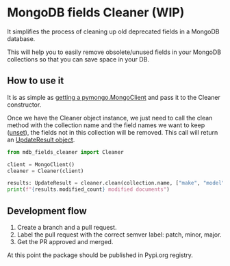 
# MongoDB fields Cleaner (WIP)

It simplifies the process of cleaning up old deprecated fields in a MongoDB database.

This will help you to easily remove obsolete/unused fields in your MongoDB collections so that you can save space in your DB.

## How to use it

It is as simple as [getting a pymongo.MongoClient](https://pymongo.readthedocs.io/en/stable/tutorial.html#making-a-connection-with-mongoclient) and pass it to the Cleaner constructor.

Once we have the Cleaner object instance, we just need to call the clean method with the collection name and the field names we want to keep ([unset](https://www.mongodb.com/docs/manual/reference/operator/update/unset/)), the fields not in this collection will be removed. This call will return an [UpdateResult object](https://pymongo.readthedocs.io/en/stable/api/pymongo/results.html#pymongo.results.UpdateResult).

```python
from mdb_fields_cleaner import Cleaner

client = MongoClient()
cleaner = Cleaner(client)

results: UpdateResult = cleaner.clean(collection.name, ["make", "model"])
print(f"{results.modified_count} modified documents")
```

## Development flow

1. Create a branch and a pull request.
1. Label the pull request with the correct semver label: patch, minor, major.
1. Get the PR approved and merged.

At this point the package should be published in Pypi.org registry.
